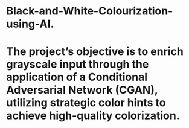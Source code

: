 # Black-and-White-Colourization-using-AI.
# The project’s objective is to enrich grayscale input through the application of a Conditional Adversarial Network (CGAN), utilizing strategic color hints to achieve high-quality colorization.

